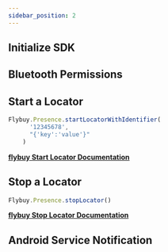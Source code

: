 ```yaml
---
sidebar_position: 2
---
```


## Initialize SDK

## Bluetooth Permissions

## Start a Locator

```jsx
Flybuy.Presence.startLocatorWithIdentifier(
      '12345678',
      "{'key':'value'}"
    )
```

**[flybuy Start Locator Documentation](https://www.radiusnetworks.com/developers/flybuy/#/sdk/presence?id=start-locator)**

## Stop a Locator

```jsx
Flybuy.Presence.stopLocator()
```

**[flybuy Stop Locator Documentation](https://www.radiusnetworks.com/developers/flybuy/#/sdk/presence?id=stop-locator)**

## Android Service Notification

